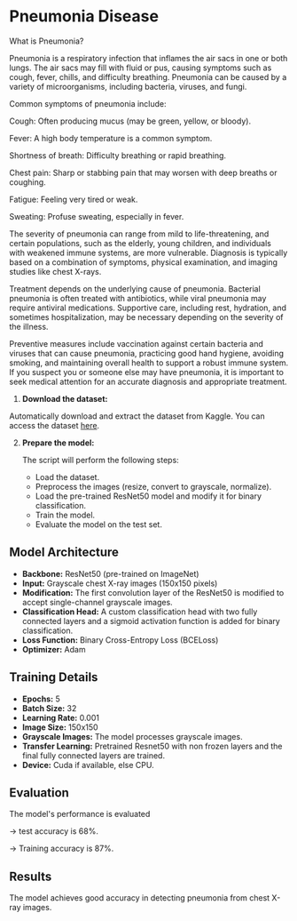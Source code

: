# Pneumonia Disease

What is Pneumonia?


Pneumonia is a respiratory infection that inflames the air sacs in one or both lungs. The air sacs may fill with fluid or pus, causing symptoms such as cough, fever, chills, and difficulty breathing. Pneumonia can be caused by a variety of microorganisms, including bacteria, viruses, and fungi.

Common symptoms of pneumonia include:

Cough: Often producing mucus (may be green, yellow, or bloody).


Fever: A high body temperature is a common symptom.


Shortness of breath: Difficulty breathing or rapid breathing.


Chest pain: Sharp or stabbing pain that may worsen with deep breaths or coughing.


Fatigue: Feeling very tired or weak.


Sweating: Profuse sweating, especially in fever.

The severity of pneumonia can range from mild to life-threatening, and certain populations, such as the elderly, young children, and individuals with weakened immune systems, are more vulnerable. Diagnosis is typically based on a combination of symptoms, physical examination, and imaging studies like chest X-rays.

Treatment depends on the underlying cause of pneumonia. Bacterial pneumonia is often treated with antibiotics, while viral pneumonia may require antiviral medications. Supportive care, including rest, hydration, and sometimes hospitalization, may be necessary depending on the severity of the illness.

Preventive measures include vaccination against certain bacteria and viruses that can cause pneumonia, practicing good hand hygiene, avoiding smoking, and maintaining overall health to support a robust immune system. If you suspect you or someone else may have pneumonia, it is important to seek medical attention for an accurate diagnosis and appropriate treatment.



1.  **Download the dataset:**

   Automatically download and extract the dataset from Kaggle.
   You can access the dataset [here](https://www.kaggle.com/datasets/paultimothymooney/chest-xray-pneumonia).




2.  **Prepare the model:**

    The script will perform the following steps:

    * Load the dataset.
    * Preprocess the images (resize, convert to grayscale, normalize).
    * Load the pre-trained ResNet50 model and modify it for binary classification.
    * Train the model.
    * Evaluate the model on the test set.

## Model Architecture

* **Backbone:** ResNet50 (pre-trained on ImageNet)
* **Input:** Grayscale chest X-ray images (150x150 pixels)
* **Modification:** The first convolution layer of the ResNet50 is modified to accept single-channel grayscale images.
* **Classification Head:** A custom classification head with two fully connected layers and a sigmoid activation function is added for binary classification.
* **Loss Function:** Binary Cross-Entropy Loss (BCELoss)
* **Optimizer:** Adam

## Training Details

* **Epochs:** 5
* **Batch Size:** 32
* **Learning Rate:** 0.001
* **Image Size:** 150x150
* **Grayscale Images:** The model processes grayscale images.
* **Transfer Learning:** Pretrained Resnet50 with non frozen layers and the final fully connected layers are trained.
* **Device:** Cuda if available, else CPU.

## Evaluation

The model's performance is evaluated 

-> test accuracy is 68%.

-> Training accuracy is 87%.

## Results

The model achieves good accuracy in detecting pneumonia from chest X-ray images.




